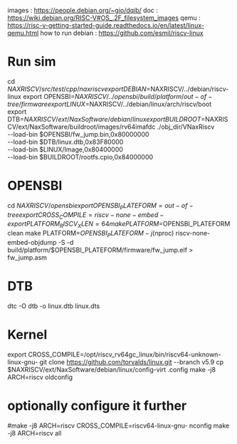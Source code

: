 images : https://people.debian.org/~gio/dqib/
doc : https://wiki.debian.org/RISC-V#OS_.2F_filesystem_images
qemu : https://risc-v-getting-started-guide.readthedocs.io/en/latest/linux-qemu.html
how to run debian : https://github.com/esmil/riscv-linux


# Run sim
cd $NAXRISCV/src/test/cpp/naxriscv
export DEBIAN=$NAXRISCV/../debian/riscv-linux
export OPENSBI=$NAXRISCV/../opensbi/build/platform/out-of-tree/firmware
export LINUX=$NAXRISCV/../debian/linux/arch/riscv/boot
export DTB=$NAXRISCV/ext/NaxSoftware/debian/linux
export BUILDROOT=$NAXRISCV/ext/NaxSoftware/buildroot/images/rv64imafdc
./obj_dir/VNaxRiscv \
--load-bin $OPENSBI/fw_jump.bin,0x80000000 \
--load-bin $DTB/linux.dtb,0x83F80000 \
--load-bin $LINUX/Image,0x80400000 \
--load-bin $BUILDROOT/rootfs.cpio,0x84000000

# OPENSBI
cd $NAXRISCV/opensbi
export OPENSBI_PLATEFORM=out-of-tree
export CROSS_COMPILE=riscv-none-embed-
export PLATFORM_RISCV_XLEN=64
make PLATFORM=$OPENSBI_PLATEFORM clean
make PLATFORM=$OPENSBI_PLATEFORM -j$(nproc) 
riscv-none-embed-objdump  -S -d build/platform/$OPENSBI_PLATEFORM/firmware/fw_jump.elf > fw_jump.asm

# DTB
dtc -O dtb -o linux.dtb linux.dts

# Kernel

export CROSS_COMPILE=/opt/riscv_rv64gc_linux/bin/riscv64-unknown-linux-gnu-
git clone https://github.com/torvalds/linux.git --branch v5.9
cp $NAXRISCV/ext/NaxSoftware/debian/linux/config-virt .config
make -j8 ARCH=riscv oldconfig
# optionally configure it further
#make -j8 ARCH=riscv CROSS_COMPILE=riscv64-linux-gnu- nconfig
make -j8 ARCH=riscv all